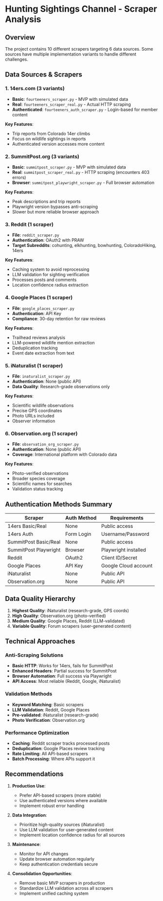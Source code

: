 # Hunting Sightings Channel - Scraper Analysis

## Overview
The project contains 10 different scrapers targeting 6 data sources. Some sources have multiple implementation variants to handle different challenges.

## Data Sources & Scrapers

### 1. **14ers.com** (3 variants)
- **Basic**: `fourteeners_scraper.py` - MVP with simulated data
- **Real**: `fourteeners_scraper_real.py` - Actual HTTP scraping
- **Authenticated**: `fourteeners_auth_scraper.py` - Login-based for member content

**Key Features**:
- Trip reports from Colorado 14er climbs
- Focus on wildlife sightings in reports
- Authenticated version accesses more content

### 2. **SummitPost.org** (3 variants)
- **Basic**: `summitpost_scraper.py` - MVP with simulated data
- **Real**: `summitpost_scraper_real.py` - HTTP scraping (encounters 403 errors)
- **Browser**: `summitpost_playwright_scraper.py` - Full browser automation

**Key Features**:
- Peak descriptions and trip reports
- Playwright version bypasses anti-scraping
- Slower but more reliable browser approach

### 3. **Reddit** (1 scraper)
- **File**: `reddit_scraper.py`
- **Authentication**: OAuth2 with PRAW
- **Target Subreddits**: cohunting, elkhunting, bowhunting, ColoradoHiking, 14ers

**Key Features**:
- Caching system to avoid reprocessing
- LLM validation for sighting verification
- Processes posts and comments
- Location confidence radius extraction

### 4. **Google Places** (1 scraper)
- **File**: `google_places_scraper.py`
- **Authentication**: API Key
- **Compliance**: 30-day retention for raw reviews

**Key Features**:
- Trailhead reviews analysis
- LLM-powered wildlife mention extraction
- Deduplication tracking
- Event date extraction from text

### 5. **iNaturalist** (1 scraper)
- **File**: `inaturalist_scraper.py`
- **Authentication**: None (public API)
- **Data Quality**: Research-grade observations only

**Key Features**:
- Scientific wildlife observations
- Precise GPS coordinates
- Photo URLs included
- Observer information

### 6. **Observation.org** (1 scraper)
- **File**: `observation_org_scraper.py`
- **Authentication**: None (public API)
- **Coverage**: International platform with Colorado data

**Key Features**:
- Photo-verified observations
- Broader species coverage
- Scientific names for searches
- Validation status tracking

## Authentication Methods Summary

| Scraper | Auth Method | Requirements |
|---------|-------------|--------------|
| 14ers Basic/Real | None | Public access |
| 14ers Auth | Form Login | Username/Password |
| SummitPost Basic/Real | None | Public access |
| SummitPost Playwright | Browser | Playwright installed |
| Reddit | OAuth2 | Client ID/Secret |
| Google Places | API Key | Google Cloud account |
| iNaturalist | None | Public API |
| Observation.org | None | Public API |

## Data Quality Hierarchy

1. **Highest Quality**: iNaturalist (research-grade, GPS coords)
2. **High Quality**: Observation.org (photo-verified)
3. **Medium Quality**: Google Places, Reddit (LLM-validated)
4. **Variable Quality**: Forum scrapers (user-generated content)

## Technical Approaches

### Anti-Scraping Solutions
- **Basic HTTP**: Works for 14ers, fails for SummitPost
- **Enhanced Headers**: Partial success for SummitPost
- **Browser Automation**: Full success via Playwright
- **API Access**: Most reliable (Reddit, Google, iNaturalist)

### Validation Methods
- **Keyword Matching**: Basic scrapers
- **LLM Validation**: Reddit, Google Places
- **Pre-validated**: iNaturalist (research-grade)
- **Photo Verification**: Observation.org

### Performance Optimization
- **Caching**: Reddit scraper tracks processed posts
- **Deduplication**: Google Places review tracking
- **Rate Limiting**: All API-based scrapers
- **Batch Processing**: Where APIs support it

## Recommendations

1. **Production Use**:
   - Prefer API-based scrapers (more stable)
   - Use authenticated versions where available
   - Implement robust error handling

2. **Data Integration**:
   - Prioritize high-quality sources (iNaturalist)
   - Use LLM validation for user-generated content
   - Implement location confidence radius for all sources

3. **Maintenance**:
   - Monitor for API changes
   - Update browser automation regularly
   - Keep authentication credentials secure

4. **Consolidation Opportunities**:
   - Remove basic MVP scrapers in production
   - Standardize LLM validation across all scrapers
   - Implement unified caching system